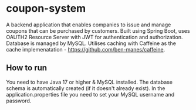 # coupon-system

A backend application that enables companies to issue and manage coupons that can be purchased by customers.
Built using Spring Boot, uses OAUTH2 Resource Server with JWT for authentication and authorization. Database is managed by MySQL.
Utilises caching with Caffeine as the cache implemenatation - https://github.com/ben-manes/caffeine.

## How to run

You need to have Java 17 or higher & MySQL installed. The database schema is automatically created (if it doesn't already exist).
In the application.properties file you need to set your MySQL username and password.
